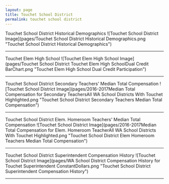 ```yaml
---
layout: page
title: Touchet School District
permalink: touchet school district
---
```



Touchet School District Historical Demographics
![Touchet School District Image](pages/Touchet School District Historical Demographics.png "Touchet School District Historical Demographics")

___

Touchet Elem   High School
![Touchet Elem   High School Image](pages/Touchet School District Touchet Elem   High SchoolDual Credit BarChart.png "Touchet Elem   High School Dual Credit Participation")

___

Touchet School District Secondary Teachers' Median Total Compensation
![Touchet School District Image](pages/2016-2017Median Total Compensation for Secondary TeachersAll WA School Districts With Touchet Highlighted.png "Touchet School District Secondary Teachers Median Total Compensation")

___

Touchet School District Elem. Homeroom Teachers' Median Total Compensation
![Touchet School District Image](pages/2016-2017Median Total Compensation for Elem. Homeroom TeacherAll WA School Districts With Touchet Highlighted.png "Touchet School District Elem Homeroom Teachers Median Total Compensation")

___

Touchet School District Superintendent Compensation History
![Touchet School District Image](pages/WA School District Compensation History for Touchet Superintendent ConstantDollars.png "Touchet School District Superintendent Compensation History")

___

